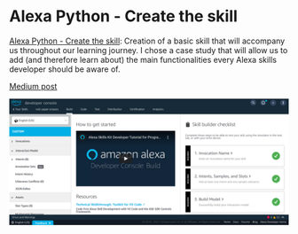 # Alexa Python - Create the skill

[Alexa Python - Create the skill](https://github.com/aissam-out/Alexa-Skills-Python/tree/main/Alexa%20Python%20-%20Create%20the%20skill): Creation of a basic skill that will accompany us throughout our learning journey. I chose a case study that will allow us to add (and therefore learn about) the main functionalities every Alexa skills developer should be aware of.

[Medium post](https://aissam-outchakoucht.medium.com/alexa-skills-with-python-101-tutorial-bf6b7ac71897)

![Skill creation](../images/intro.png)
